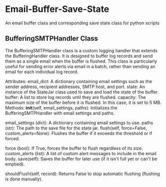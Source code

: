 # Email-Buffer-Save-State
An email buffer class and corresponding save state class for python scripts

## BufferingSMTPHandler Class
The BufferingSMTPHandler class is a custom logging handler that extends the BufferingHandler class. It is designed to buffer log records and send them as a single email when the buffer is flushed. This class is particularly useful for sending error alerts via email in a batch, rather than sending an email for each individual log record.

Attributes:
email_dict: A dictionary containing email settings such as the sender address, recipient addresses, SMTP host, and port.
state: An instance of the StateJar class used to save and load the state of the buffer.
buffer: A list to store log records until they are flushed.
capacity: The maximum size of the buffer before it is flushed. In this case, it is set to 5 MB.
Methods:
__init__(self, email_settings, paths): Initializes the BufferingSMTPHandler with email settings and paths.

email_settings (dict): A dictionary containing email settings to use.
paths (str): The path to the save file for the state jar.
flush(self, force=False, custom_alerts=None): Flushes the buffer if it exceeds the threshold or if forced.

force (bool): If True, forces the buffer to flush regardless of its size.
custom_alerts (list): A list of custom alert messages to include in the email body.
save(self): Saves the buffer for later use (if it isn't full yet or can't be emptied).

shouldFlush(self, record): Returns False to stop automatic flushing (flushing is done manually).
